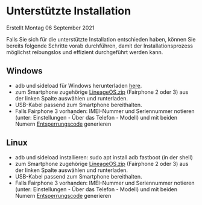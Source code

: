 Unterstützte Installation
=========
Erstellt Montag 06 September 2021

Falls Sie sich für die unterstützte Installation entschieden haben, können Sie bereits folgende Schritte vorab durchführen, damit der Installationsprozess möglichst reibungslos und effizient durchgeführt werden kann.

Windows
-------
- adb und sideload für Windows herunterladen [here][sdk].
- zum Smartphone zugehörige [LineageOS.zip][lineageos] (Fairphone 2 oder 3) aus der linken Spalte auswählen und runterladen. 
- USB-Kabel passend zum Smartphone bereithalten.
- Falls Fairphone 3 vorhanden: IMEI-Nummer und Seriennummer notieren (unter: Einstellungen - Über das Telefon - Modell) und mit beiden Numern [Entsperrungscode][code] generieren


Linux
-----
- adb und sideload installieren: sudo apt install adb fastboot (in der shell)
- zum Smartphone zugehörige [LineageOS.zip][lineageos] (Fairphone 2 oder 3) aus der linken Spalte auswählen und runterladen. 
- USB-Kabel passend zum Smartphone bereithalten.
- Falls Fairphone 3 vorhanden: IMEI-Nummer und Seriennummer notieren (unter: Einstellungen - Über das Telefon - Modell) und mit beiden Numern [Entsperrungscode][code] generieren



[sdk]: https://developer.android.com/studio/releases/platform-tools
[lineageos]: https://download.lineageos.org/
[code]: https://www.fairphone.com/en/bootloader-unlocking-code-for-fairphone-3/
